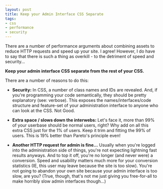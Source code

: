 ```yaml
---
layout: post
title: Keep your Admin Interface CSS Separate
tags:
- css
- performance
- security
---
```

There are a number of performance arguments about combining assets to reduce HTTP requests and speed up your site.  I agree!  However, I do have to say that there is such a thing as overkill - to the detriment of speed and security... 

**Keep your admin interface CSS separate from the rest of your CSS.**  

There are a number of reasons to do this:

  * **Security:** In CSS, a number of class names and IDs are revealed.  And, if you're programming your code semantically, they should be pretty explanatory (see: verbose).  This exposes the names/interfaces/code structure and feature-set of your administration interface to anyone who can look at the CSS.  Not Good.

  * **Extra space / slows down the interwebs:** Let's face it, more than 99% of your userbase should be normal users, right?  Why add on all this extra CSS just for the 1% of users.  Keep it trim and fitting the 99% of users.  This is 19% better than Pareto's principle even!

  * **Another HTTP request for admin is fine...** Usually when you're logged into the administration side of things, you're not expecting lightning fast results anyways.  And to top it off, you're no longer (and never were) a conversion.  Speed and usability matters much more for your conversion statistics (IE, this user may leave because the site is too slow).  You're not going to abandon your own site because your admin interface is too slow, are you?  (True, though, that's not me just giving you free-for-all to make horribly slow admin interfaces though...)
